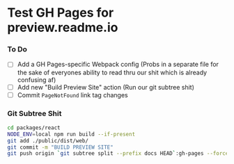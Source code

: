 # Test GH Pages for preview.readme.io

### To Do
- [ ] Add a GH Pages-specific Webpack config
  (Probs in a separate file for the sake of everyones ability to read thru our shit which is already confusing af)
- [ ] Add new "Build Preview Site" action
  (Run our git subtree shit)
- [ ] Commit `PageNotFound` link tag changes

### Git Subtree Shit

```bash
cd packages/react
NODE_ENV=local npm run build --if-present
git add ./public/dist/web/
git commit -m "BUILD PREVIEW SITE"
git push origin `git subtree split --prefix docs HEAD`:gh-pages --force
```